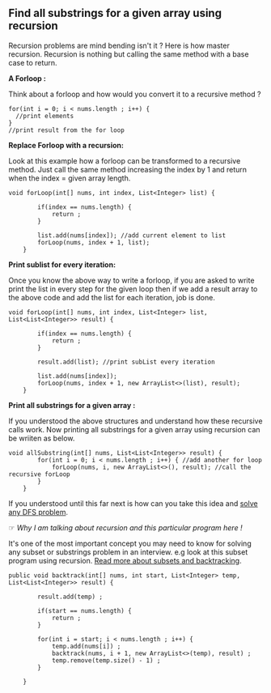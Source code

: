 ## Find all substrings for a given array using recursion
Recursion problems are mind bending isn't it ? Here is how master recursion.
Recursion is nothing but calling the same method with a base case to return.

**A Forloop :**

Think about a forloop and how would you convert it to a recursive method ?
```
for(int i = 0; i < nums.length ; i++) {
  //print elements
}
//print result from the for loop
```

**Replace Forloop with a recursion:**

Look at this example how a forloop can be transformed to a recursive method. 
Just call the same method increasing the index by 1 and return when the index = given array length.

```
void forLoop(int[] nums, int index, List<Integer> list) {

        if(index == nums.length) {
            return ;
        }

        list.add(nums[index]); //add current element to list
        forLoop(nums, index + 1, list);
    }
```

**Print sublist for every iteration:**

Once you know the above way to write a forloop, if you are asked to write print the list in every step for the given loop 
then if we add a result array to the above code and add the list for each iteration, job is done.

```
void forLoop(int[] nums, int index, List<Integer> list, List<List<Integer>> result) {

        if(index == nums.length) {
            return ;
        }

        result.add(list); //print subList every iteration

        list.add(nums[index]);
        forLoop(nums, index + 1, new ArrayList<>(list), result);
    }
```

**Print all substrings for a given array :**

If you understood the above structures and understand how these recursive calls work. 
Now printing all substrings for a given array using recursion can be wriiten as below.

```
void allSubstring(int[] nums, List<List<Integer>> result) {
        for(int i = 0; i < nums.length ; i++) { //add another for loop
            forLoop(nums, i, new ArrayList<>(), result); //call the recursive forLoop
        }
    }
```

If you understood until this far next is how can you take this idea and [solve any DFS problem](https://www.youtube.com/watch?v=5apYEdUv_O4&t=10s).

&#9758; _Why I am talking about recursion and this particular program here !_

It's one of the most important concept you may need to know for solving any subset or substrings problem in an interview.
e.g look at this subset program using recursion. [Read more about subsets and backtracking](https://interviewdose.com/i/articles/engineering/ds/subsets.md).

```
public void backtrack(int[] nums, int start, List<Integer> temp, List<List<Integer>> result) {
        
        result.add(temp) ;
        
        if(start == nums.length) {
            return ;
        }

        for(int i = start; i < nums.length ; i++) {
            temp.add(nums[i]) ;
            backtrack(nums, i + 1, new ArrayList<>(temp), result) ;
            temp.remove(temp.size() - 1) ;
        }
        
    }
```
